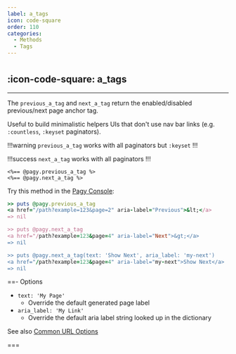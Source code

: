 ```yaml
---
label: a_tags
icon: code-square
order: 110
categories:
  - Methods
  - Tags
---
```


#

## :icon-code-square: a_tags

---

The `previous_a_tag` and `next_a_tag` return the enabled/disabled previous/next page anchor tag.

Useful to build minimalistic helpers UIs that don't use nav bar links (e.g. `:countless`, `:keyset` paginators).

!!!warning `previous_a_tag` works with all paginators but `:keyset`
!!!

!!!success `next_a_tag` works with all paginators
!!!

```erb
<%== @pagy.previous_a_tag %>
<%== @pagy.next_a_tag %>
```

Try this method in the [Pagy Console](../../sandbox/console.md):

```ruby
>> puts @pagy.previous_a_tag
<a href="/path?example=123&page=2" aria-label="Previous">&lt;</a>
=> nil

>> puts @pagy.next_a_tag
<a href="/path?example=123&page=4" aria-label="Next">&gt;</a>
=> nil

>> puts @pagy.next_a_tag(text: 'Show Next', aria_label: 'my-next')
<a href="/path?example=123&page=4" aria-label="my-next">Show Next</a>
=> nil
```

==- Options

- `text: 'My Page'`
  - Override the default generated page label
- `aria_label: 'My Link'`
  - Override the default aria label string looked up in the dictionary

See also [Common URL Options](../methods#common-url-options)

===
